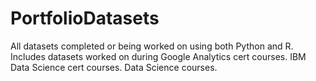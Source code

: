 # PortfolioDatasets
All datasets completed or being worked on using both Python and R.
Includes datasets worked on during Google Analytics cert courses.
IBM Data Science cert courses.
Data Science courses.

